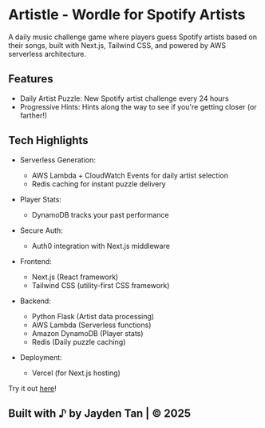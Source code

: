 # Artistle - Wordle for Spotify Artists
A daily music challenge game where players guess Spotify artists based on their songs, built with Next.js, Tailwind CSS, and powered by AWS serverless architecture.

## Features
- Daily Artist Puzzle: New Spotify artist challenge every 24 hours
- Progressive Hints: Hints along the way to see if you're getting closer (or farther!)

## Tech Highlights
- Serverless Generation:
  - AWS Lambda + CloudWatch Events for daily artist selection
  - Redis caching for instant puzzle delivery

- Player Stats:
  - DynamoDB tracks your past performance

- Secure Auth:
  - Auth0 integration with Next.js middleware

- Frontend:
  - Next.js (React framework)
  - Tailwind CSS (utility-first CSS framework)

- Backend:
  - Python Flask (Artist data processing)
  - AWS Lambda (Serverless functions)
  - Amazon DynamoDB (Player stats)
  - Redis (Daily puzzle caching)

- Deployment:
  - Vercel (for Next.js hosting)

Try it out [here](https://artistle-nu.vercel.app/)!
## Built with ♪ by Jayden Tan | © 2025
